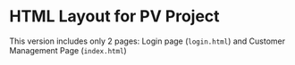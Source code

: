 # HTML Layout for PV Project

This version includes only 2 pages: Login page (`login.html`) and Customer Management Page (`index.html`)